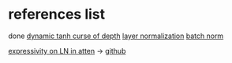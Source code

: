 # references list

done
[dynamic tanh ](https://arxiv.org/pdf/2503.10622)
[curse of depth](https://arxiv.org/pdf/2502.05795)
[layer normalization](https://arxiv.org/pdf/1607.06450)
[batch norm](https://arxiv.org/pdf/1502.03167)

[expressivity on LN in atten](https://arxiv.org/pdf/2305.02582)  -> [github](https://github.com/tech-srl/layer_norm_expressivity_role)

